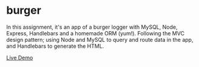 # burger
In this assignment, it's an app of a burger logger with MySQL, Node, Express, Handlebars and a homemade ORM (yum!). Following the MVC design pattern; using Node and MySQL to query and route data in the app, and Handlebars to generate the HTML.

[Live Demo](https://secure-sea-93461.herokuapp.com/)
